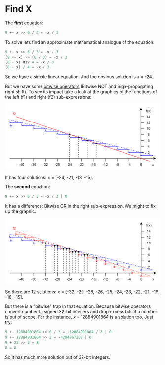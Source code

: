 # Find X
The **first** equation:

```javascript
9 +~ x >> 6 / 3 = -x / 3
```
To solve lets find an approximate mathematical analogue of the equation:

```javascript
9 +~ x >> 6 / 3 = -x / 3
(9 +~ x) >> (6 / 3) = -x / 3
(8 - x) div 4 = -x / 3
(8 - x) / 4 = -x / 3
```
So we have a simple linear equation. And the obvious solution is *x* = -24. 

But we have some [bitwise operators](https://developer.mozilla.org/en-US/docs/Web/JavaScript/Reference/Operators/Bitwise_Operators) (Bitwise NOT and Sign-propagating right shift). To see its impact take a look at the graphics of the functions of the left (f1) and right (f2) sub-expressions:

![pic-8-1](../resources/pic-8-1.png)

It has four solutions: *x* = [-24, -21, -18, -15].

The **second** equation:

```javascript
9 +~ x >> 6 / 3 = -x / 3 | 0
```
It has a difference: Bitwise OR in the right sub-expression. We might to fix up the graphic:

![pic-8-2](../resources/pic-8-2.png)

So there are 12 solutions: x = [-32, -29, -28, -26, -25, -24, -23, -22, -21, -19, -18, -15].

But there is a "bitwise" trap in that equation. Because bitwise operators convert number to signed 32-bit integers and drop excess bits if a number is out of scope. For the instance, *x* = 12884901864 is a solution too. Just try:

```javascript
9 +~ 12884901864 >> 6 / 3 = -12884901864 / 3 | 0
9 +~ 12884901864 >> 2 = -4294967288 | 0
9 + 23 >> 2 = 8
8 = 8 
```
So it has much more solution out of 32-bit integers.
